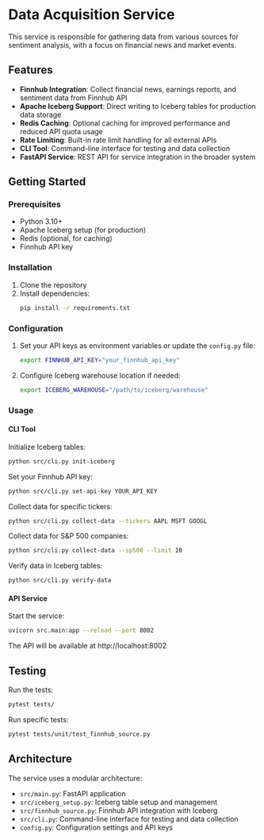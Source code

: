 # Data Acquisition Service

This service is responsible for gathering data from various sources for sentiment analysis, with a focus on financial news and market events.

## Features

- **Finnhub Integration**: Collect financial news, earnings reports, and sentiment data from Finnhub API
- **Apache Iceberg Support**: Direct writing to Iceberg tables for production data storage
- **Redis Caching**: Optional caching for improved performance and reduced API quota usage
- **Rate Limiting**: Built-in rate limit handling for all external APIs
- **CLI Tool**: Command-line interface for testing and data collection
- **FastAPI Service**: REST API for service integration in the broader system

## Getting Started

### Prerequisites

- Python 3.10+
- Apache Iceberg setup (for production)
- Redis (optional, for caching)
- Finnhub API key

### Installation

1. Clone the repository
2. Install dependencies:
   ```bash
   pip install -r requirements.txt
   ```

### Configuration

1. Set your API keys as environment variables or update the `config.py` file:
   ```bash
   export FINNHUB_API_KEY="your_finnhub_api_key"
   ```

2. Configure Iceberg warehouse location if needed:
   ```bash
   export ICEBERG_WAREHOUSE="/path/to/iceberg/warehouse"
   ```

### Usage

#### CLI Tool

Initialize Iceberg tables:
```bash
python src/cli.py init-iceberg
```

Set your Finnhub API key:
```bash
python src/cli.py set-api-key YOUR_API_KEY
```

Collect data for specific tickers:
```bash
python src/cli.py collect-data --tickers AAPL MSFT GOOGL
```

Collect data for S&P 500 companies:
```bash
python src/cli.py collect-data --sp500 --limit 10
```

Verify data in Iceberg tables:
```bash
python src/cli.py verify-data
```

#### API Service

Start the service:
```bash
uvicorn src.main:app --reload --port 8002
```

The API will be available at http://localhost:8002

## Testing

Run the tests:
```bash
pytest tests/
```

Run specific tests:
```bash
pytest tests/unit/test_finnhub_source.py
```

## Architecture

The service uses a modular architecture:

- `src/main.py`: FastAPI application
- `src/iceberg_setup.py`: Iceberg table setup and management
- `src/finnhub_source.py`: Finnhub API integration with Iceberg
- `src/cli.py`: Command-line interface for testing and data collection
- `config.py`: Configuration settings and API keys